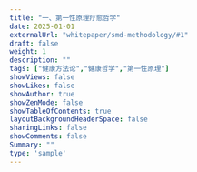 ```yaml
---
title: "一、第一性原理疗愈哲学"
date: 2025-01-01
externalUrl: "whitepaper/smd-methodology/#1"
draft: false
weight: 1
description: ""
tags: ["健康方法论","健康哲学","第一性原理"]
showViews: false
showLikes: false
showAuthor: true
showZenMode: false
showTableOfContents: true
layoutBackgroundHeaderSpace: false
sharingLinks: false
showComments: false
Summary: ""
type: 'sample'
---
```

